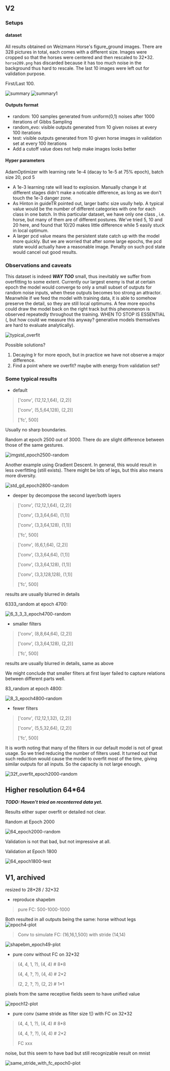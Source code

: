 ## V2

### Setups

#### dataset

All results obtained on Weizmann Horse's figure_ground images. There are 328 pictures in total, each comes with a different size. Images were cropped so that the horses were centered and then rescaled to 32*32. `horse209.png` has discarded because it has too much noise in the background thus hard to rescale. The last 10 images were left out for validation purpose.

First/Last 100.

 ![summary](weizmann/summary.png) ![summary1](weizmann/summary1.png)

#### Outputs format

- random: 100 samples generated from uniform(0,1) noises after 1000 iterations of Gibbs Sampling
- random_evo: visible outputs generated from 10 given noises at every 100 iterations
- test: visible outputs generated from 10 given horse images in validation set at every 100 iterations
- Add a cutoff value does not help make images looks better

#### Hyper parameters

AdamOptimizer with learning rate 1e-4 (dacay to 1e-5 at 75% epoch), batch size 20, pcd 5

- A 1e-3 learning rate will lead to explosion. Manually change lr at different stages didn't make a noticable difference, as long as we don't touch the 1e-3 danger zone.
- As Hinton in guideTR pointed out, larger bathc size usully help. A typical value would be the number of different categories with one for each class in one batch. In this particular dataset, we have only one class , i.e. horse, but many of them are of different postures. We've tried 5, 10 and 20 here, and found that 10/20 makes little difference while 5 easily stuck in local optimum.
- A larger pcd value means the persistent state catch up with the model more quickly. But we are worried that after some large epochs, the pcd state would actually have  a reasonable image. Penalty on such pcd state would cancel out good results.

### Observations and caveats

This dataset is indeed ***WAY TOO*** small, thus inevitably we suffer from overfitting to some extent. Currently our largest enemy is that at certain epoch the model would converge to only a small subset of outputs for random noise inputs, when these outputs becomes too strong an attractor. Meanwhile if we feed the model with training data, it is able to somehow preserve the detail, so they are still local optimums. A few more epochs could draw the model back on the right track but this phenomenon is observed repeatedly throughout the training. WHEN TO STOP IS ESSENTIAL (, but how could we measure this anyway? generative models themselves are hard to evaluate analytically).

 ![typical_overfit](weizmann/typical_overfit.png)



Possible solutions?

1. Decaying lr for more epoch, but in practice we have not observe a major difference.
2. Find a point where we overfit? maybe with energy from validation set?

### Some typical results

- default

> ['conv', (12,12,1,64), (2,2)]
>
> ['conv', (5,5,64,128), (2,2)]
>
> ['fc', 500]

Usually no sharp boundaries.

Random at  epoch 2500 out of 3000. There do are slight difference between those of the same gestures.

![![img](file:///home/eric/Develop/10715/rbm/results/weizmann/std_epoch2500-random.png?lastModify=1478486218)std_epoch2500-random](weizmann/std_epoch2500-random.png)

Another example using Gradient Descent. In general, this would result in less overfitting (still exists). There might be lots of legs, but this also means more diversity.

 ![std_gd_epoch2800-random](weizmann/std_gd_epoch2800-random.png)





- deeper by decompose the second layer/both layers

> ['conv', (12,12,1,64), (2,2)]
>
> ['conv', (3,3,64,64), (1,1)]
>
> ['conv', (3,3,64,128), (1,1)]
>
> ['fc', 500]

> ['conv', (6,6,1,64), (2,2)]
>
> ['conv', (3,3,64,64), (1,1)]
>
> ['conv', (3,3,64,128), (1,1)]
>
> ['conv', (3,3,128,128), (1,1)]
>
> ['fc', 500]

results are usually blurred in details

6333_random at epoch 4700:

 ![6_3_3_3_epoch4700-random](weizmann/6_3_3_3_epoch4700-random.png)

- smaller filters

> ['conv', (8,8,64,64), (2,2)]
>
> ['conv', (3,3,64,128), (2,2)]
>
> ['fc', 500]

results are usually blurred in details, same as above

We might conclude that smaller filters at first layer failed to capture relations between different parts well.

83_random at epoch 4800:

 ![8_3_epoch4800-random](weizmann/8_3_epoch4800-random.png)

- fewer filters

> ['conv', (12,12,1,32), (2,2)]
>
> ['conv', (5,5,32,64), (2,2)]
>
> ['fc', 500]

It is worth noting that many of the filters in our default model is not of great usage. So we tried reducing the number of filters used. It turned out that such reduction would cause the model to overfit most of the time, giving similar outputs for all inputs. So the capacity is not large enough.

 ![32f_overfit_epoch2000-random](weizmann/32f_overfit_epoch2000-random.png)



## Higher resolution 64*64

***TODO: Haven't tried on recenterred data yet.***

Results either super overfit or detailed not clear. 

Random at Epoch 2000

![64_epoch2000-random](weizmann/64_epoch2000-random.png)



Validation is not that bad, but not impressive at all.

Validation at Epoch 1800

 ![64_epoch1800-test](weizmann/64_epoch1800-test.png)



















## V1, archived

resized to 28\*28 / 32\*32

- reproduce shapebm

>  pure FC: 500-1000-1000

Both resulted in all outputs being the same: horse without legs  ![epoch4-plot](weizmann/horse_fc_epoch4-plot.png)

>  Conv to simulate FC: (16,16,1,500) with stride (14,14)

![shapebm_epoch49-plot](weizmann/shapebm_epoch49-plot.png)

- pure conv without FC on 32\*32

> (4, 4, 1, ?), (4, 4) # 8\*8
>
> (4, 4, ?, ?), (4, 4) # 2\*2
>
> (2, 2, ?, ?), (2, 2) # 1\*1

pixels from the same receptive fields seem to have unified value

![epoch12-plot](weizmann/pure_conv_without_fc_epoch12-plot.png)

- pure conv (same stride as filter size ![) with FC on 32\*32

> (4, 4, 1, ?), (4, 4) # 8\*8
>
> (4, 4, ?, ?), (4, 4) # 2\*2
>
> FC xxx

noise, but this seem to have bad but still recognizable result on mnist

 ![same_stride_with_fc_epoch0-plot](weizmann/same_stride_with_fc_epoch0-plot.png)